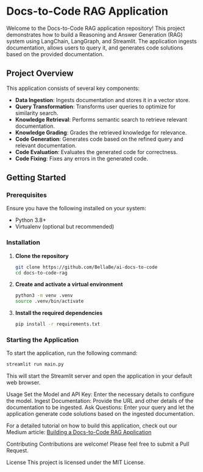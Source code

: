 # Docs-to-Code RAG Application

Welcome to the Docs-to-Code RAG application repository! This project demonstrates how to build a Reasoning and Answer Generation (RAG) system using LangChain, LangGraph, and Streamlit. The application ingests documentation, allows users to query it, and generates code solutions based on the provided documentation.

## Project Overview

This application consists of several key components:
- **Data Ingestion**: Ingests documentation and stores it in a vector store.
- **Query Transformation**: Transforms user queries to optimize for similarity search.
- **Knowledge Retrieval**: Performs semantic search to retrieve relevant documentation.
- **Knowledge Grading**: Grades the retrieved knowledge for relevance.
- **Code Generation**: Generates code based on the refined query and relevant documentation.
- **Code Evaluation**: Evaluates the generated code for correctness.
- **Code Fixing**: Fixes any errors in the generated code.

## Getting Started

### Prerequisites

Ensure you have the following installed on your system:
- Python 3.8+
- Virtualenv (optional but recommended)

### Installation

1. **Clone the repository**
    ```sh
    git clone https://github.com/BellaBe/ai-docs-to-code
    cd docs-to-code-rag
    ```

2. **Create and activate a virtual environment**
    ```sh
    python3 -m venv .venv
    source .venv/bin/activate
    ```

3. **Install the required dependencies**
    ```sh
    pip install -r requirements.txt
    ```

### Starting the Application

To start the application, run the following command:

```sh
streamlit run main.py
```

This will start the Streamlit server and open the application in your default web browser.

Usage
Set the Model and API Key: Enter the necessary details to configure the model.
Ingest Documentation: Provide the URL and other details of the documentation to be ingested.
Ask Questions: Enter your query and let the application generate code solutions based on the ingested documentation.


For a detailed tutorial on how to build this application, check out our Medium article:
[Building a Docs-to-Code RAG Application](https://github.com/BellaBe/ai-docs-to-code)

Contributing
Contributions are welcome! Please feel free to submit a Pull Request.

License
This project is licensed under the MIT License.
